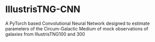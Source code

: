 # IllustrisTNG-CNN
A PyTorch based Convolutional Neural Network designed to estimate parameters of the Circum-Galactic Medium of mock observations of galaxies from IllustrisTNG100 and 300
